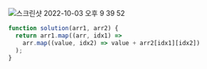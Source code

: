 ![스크린샷 2022-10-03 오후 9 39 52](https://user-images.githubusercontent.com/39263149/193578758-f4e63f8b-4696-4a9b-b83a-d820d75286a9.png)

```javascript
function solution(arr1, arr2) {
  return arr1.map((arr, idx1) =>
    arr.map((value, idx2) => value + arr2[idx1][idx2])
  );
}
```

